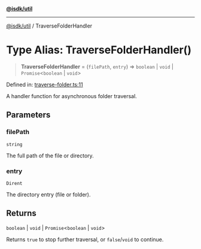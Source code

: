 [**@isdk/util**](../README.md)

***

[@isdk/util](../globals.md) / TraverseFolderHandler

# Type Alias: TraverseFolderHandler()

> **TraverseFolderHandler** = (`filePath`, `entry`) => `boolean` \| `void` \| `Promise`\<`boolean` \| `void`\>

Defined in: [traverse-folder.ts:11](https://github.com/isdk/util.js/blob/d56ec17a58f2c8d32fa62a973286199a24a5c2c7/src/traverse-folder.ts#L11)

A handler function for asynchronous folder traversal.

## Parameters

### filePath

`string`

The full path of the file or directory.

### entry

`Dirent`

The directory entry (file or folder).

## Returns

`boolean` \| `void` \| `Promise`\<`boolean` \| `void`\>

Returns `true` to stop further traversal, or `false`/`void` to continue.
